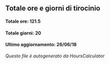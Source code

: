 ## Totale ore e giorni di tirocinio
#### Totale ore: 121.5
#### Totale giorni: 20
#### Ultimo aggiornamento: 26/06/18
<!-- Per aggiornare eseguire il jar HoursCalculator.jar -->
*Questo file è autogenerato da HoursCalculator*
